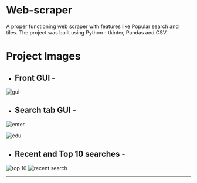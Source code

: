 # Web-scraper
A proper functioning web scraper with features like Popular search and tiles.
The project was built using Python - tkinter, Pandas and CSV.

# Project Images
- ## Front GUI - 

![gui](https://user-images.githubusercontent.com/109859631/217368859-7a96545d-95b6-4ba6-8f0b-96c0e12fb012.png)



- ## Search tab GUI - 

![enter](https://user-images.githubusercontent.com/109859631/217370722-3748bb0a-285a-45ae-8471-54d9dd754d84.png)

![edu](https://user-images.githubusercontent.com/109859631/217369686-75c6dac2-3e19-4e70-a811-ffbb1a41c924.png)



- ## Recent and Top 10 searches - 

![top 10](https://user-images.githubusercontent.com/109859631/217369902-5545b247-2d5e-431c-bd33-b0d2c18a33b0.png)
![recent search](https://user-images.githubusercontent.com/109859631/217369908-8de4a131-7637-4cb6-92c3-c13aa3297ca7.png)
<hr>

